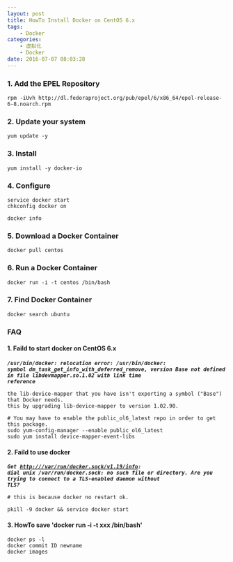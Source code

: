 ```yaml
---
layout: post
title: HowTo Install Docker on CentOS 6.x
tags: 
    - Docker
categories: 
    - 虚拟化
    - Docker
date: 2016-07-07 08:03:28
---
```


### **1. Add the EPEL Repository**

```
rpm -iUvh http://dl.fedoraproject.org/pub/epel/6/x86_64/epel-release-6-8.noarch.rpm
```

### **2. Update your system**

```
yum update -y
```

### **3. Install**

```
yum install -y docker-io
```

### **4. Configure**

```
service docker start
chkconfig docker on

docker info
```

### **5. Download a Docker Container**

```
docker pull centos
```

### **6. Run a Docker Container**

```
docker run -i -t centos /bin/bash
```

### **7. Find Docker Container**

```
docker search ubuntu
```

### **FAQ**

#### **1. Faild to start docker on CentOS 6.x**

<code>***/usr/bin/docker: relocation error: /usr/bin/docker: symbol dm_task_get_info_with_deferred_remove, version Base not defined in file libdevmapper.so.1.02 with link time reference***</code>

```
the lib-device-mapper that you have isn't exporting a symbol ("Base") that Docker needs.
this by upgrading lib-device-mapper to version 1.02.90.

# You may have to enable the public_ol6_latest repo in order to get this package.
sudo yum-config-manager --enable public_ol6_latest
sudo yum install device-mapper-event-libs
```

#### **2. Faild to use docker**

<code>***Get <http:///var/run/docker.sock/v1.19/info>: dial unix /var/run/docker.sock: no such file or directory. Are you trying to connect to a TLS-enabled daemon without TLS?***</code>

```
# this is because docker no restart ok.

pkill -9 docker && service docker start
```

#### **3. HowTo save 'docker run -i -t xxx /bin/bash'**

```
docker ps -l
docker commit ID newname
docker images
```
